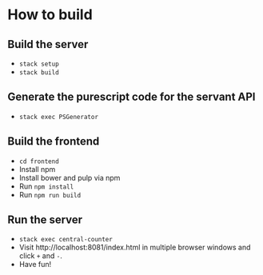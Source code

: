 # How to build

## Build the server

* `stack setup`
* `stack build`

## Generate the purescript code for the servant API

* `stack exec PSGenerator`

## Build the frontend

* `cd frontend`
* Install npm
* Install bower and pulp via npm
* Run `npm install`
* Run `npm run build`

## Run the server

* `stack exec central-counter`
* Visit http://localhost:8081/index.html in multiple browser windows and click `+` and `-`.
* Have fun!
